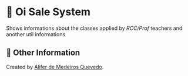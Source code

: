 # 🏬 Oi Sale System

Shows informations about the classes applied by _RCC/Prof_ teachers and another util informations

## 📖 Other Information

Created by [Álifer de Medeiros Quevedo](https://github.com/Goufix).
